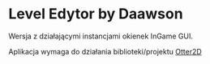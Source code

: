 # Level Edytor by Daawson
Wersja z działającymi instancjami okienek InGame GUI.

Aplikacja wymaga do działania biblioteki/projektu [Otter2D](http://otter2d.com/)



